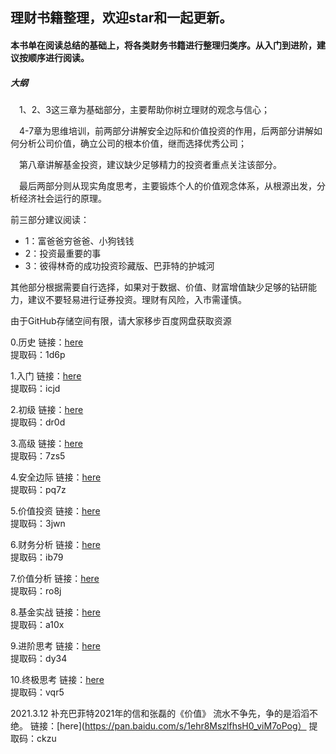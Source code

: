 ## 理财书籍整理，欢迎star和一起更新。
#### 本书单在阅读总结的基础上，将各类财务书籍进行整理归类序。从入门到进阶，建议按顺序进行阅读。
##### 大纲
&#8195;1、2、3这三章为基础部分，主要帮助你树立理财的观念与信心；

&#8195;4-7章为思维培训，前两部分讲解安全边际和价值投资的作用，后两部分讲解如何分析公司价值，确立公司的根本价值，继而选择优秀公司；

&#8195;第八章讲解基金投资，建议缺少足够精力的投资者重点关注该部分。

&#8195;最后两部分则从现实角度思考，主要锻炼个人的价值观念体系，从根源出发，分析经济社会运行的原理。

前三部分建议阅读：
- 1：富爸爸穷爸爸、小狗钱钱
- 2：投资最重要的事
- 3：彼得林奇的成功投资珍藏版、巴菲特的护城河

其他部分根据需要自行选择，如果对于数据、价值、财富增值缺少足够的钻研能力，建议不要轻易进行证券投资。理财有风险，入市需谨慎。

由于GitHub存储空间有限，请大家移步百度网盘获取资源

0.历史
链接：[here](https://pan.baidu.com/s/1OoQ7_sKWAUv406IhOx9a7Q)  
提取码：1d6p 

1.入门
链接：[here](https://pan.baidu.com/s/1X7JybrHT9BrCrnZidZJcJw)  
提取码：icjd

2.初级
链接：[here](https://pan.baidu.com/s/1xhyAhMKLUiskpBMWVuVLxQ)  
提取码：dr0d 

3.高级
链接：[here](https://pan.baidu.com/s/1FdzqojGHxWfku_gTiJsDbg)   
提取码：7zs5 

4.安全边际
链接：[here](https://pan.baidu.com/s/1q9wBD4kzkvutz9lUlLeJ7w)  
提取码：pq7z 

5.价值投资
链接：[here](https://pan.baidu.com/s/1lnsvBAAeKotaRj-WoEZefw)   
提取码：3jwn 

6.财务分析
链接：[here](https://pan.baidu.com/s/1OZC-vhaAwzzRj8RIRUz2Zw)  
提取码：ib79 

7.价值分析
链接：[here](https://pan.baidu.com/s/17l9O_rycQyN511aOHz3kXA)  
提取码：ro8j 

8.基金实战
链接：[here](https://pan.baidu.com/s/1iLjN8xkI_FPF21yWlC7hXg)  
提取码：a10x 

9.进阶思考
链接：[here](https://pan.baidu.com/s/1hp1oEmANlZcisP-KYh_wMQ)  
提取码：dy34 

10.终极思考
链接：[here](https://pan.baidu.com/s/1NTt8tuxFbYy3rHwd0Sg0hA)  
提取码：vqr5 

2021.3.12 补充巴菲特2021年的信和张磊的《价值》
流水不争先，争的是滔滔不绝。
链接：[here](https://pan.baidu.com/s/1ehr8MszlfhsH0_viM7oPog） 
提取码：ckzu 
